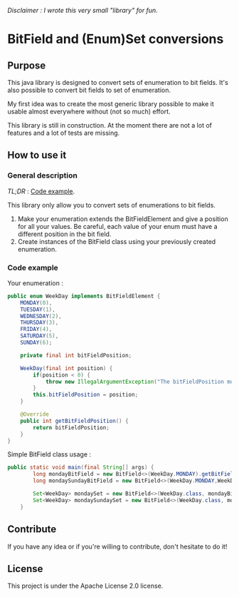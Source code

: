 *Disclaimer : I wrote this very small "library" for fun.*

# BitField and (Enum)Set conversions

## Purpose

This java library is designed to convert sets of enumeration to bit fields. It's also possible to convert bit fields to set of enumeration.

My first idea was to create the most generic library possible to make it usable almost everywhere without (not so much) effort.

This library is still in construction. At the moment there are not a lot of features and a lot of tests are missing.

## How to use it

### General description

*TL;DR* : [Code example](#code-example).

This library only allow you to convert sets of enumerations to bit fields.

1. Make your enumeration extends the BitFieldElement and give a position for all your values. Be careful, each value of your enum must have a different position in the bit field.
2. Create instances of the BitField class using your previously created enumeration.

### Code example

Your enumeration :

``` java
public enum WeekDay implements BitFieldElement {
    MONDAY(0),
    TUESDAY(1),
    WEDNESDAY(2),
    THURSDAY(3),
    FRIDAY(4),
    SATURDAY(5),
    SUNDAY(6);

    private final int bitFieldPosition;

    WeekDay(final int position) {
        if(position < 0) {
            throw new IllegalArgumentException("The bitFieldPosition must be positive or null, current value = [" + position + "]");
        }
        this.bitFieldPosition = position;
    }

    @Override
    public int getBitFieldPosition() {
        return bitFieldPosition;
    }
}
```

Simple BitField class usage :

``` java
public static void main(final String[] args) {
        long mondayBitField = new BitField<>(WeekDay.MONDAY).getBitFieldValue();
        long mondaySundayBitField = new BitField<>(WeekDay.MONDAY,WeekDay.SUNDAY).getBitFieldValue();

        Set<WeekDay> mondaySet = new BitField<>(WeekDay.class, mondayBitField).getSet();
        Set<WeekDay> mondaySundaySet = new BitField<>(WeekDay.class, mondaySundayBitField).getSet();
    }
```

## Contribute

If you have any idea or if you're willing to contribute, don't hesitate to do it!

## License

This project is under the Apache License 2.0 license.